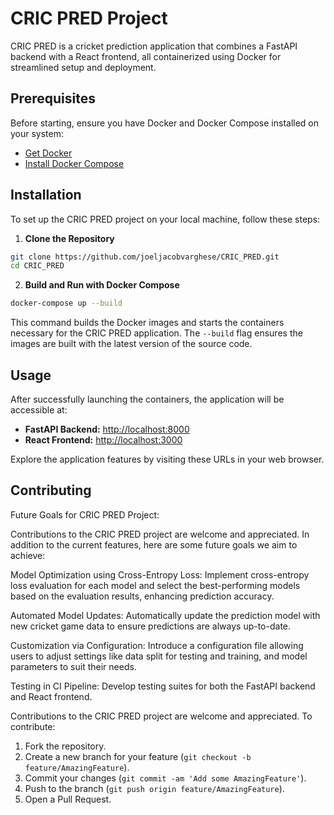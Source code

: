 # CRIC PRED Project

CRIC PRED is a cricket prediction application that combines a FastAPI backend with a React frontend, all containerized using Docker for streamlined setup and deployment.

## Prerequisites

Before starting, ensure you have Docker and Docker Compose installed on your system:

- [Get Docker](https://docs.docker.com/get-docker/)
- [Install Docker Compose](https://docs.docker.com/compose/install/)

## Installation

To set up the CRIC PRED project on your local machine, follow these steps:

1. **Clone the Repository**

```sh
git clone https://github.com/joeljacobvarghese/CRIC_PRED.git
cd CRIC_PRED
```


2. **Build and Run with Docker Compose**

```sh
docker-compose up --build
```

This command builds the Docker images and starts the containers necessary for the CRIC PRED application. The `--build` flag ensures the images are built with the latest version of the source code.

## Usage

After successfully launching the containers, the application will be accessible at:

- **FastAPI Backend:** [http://localhost:8000](http://localhost:8000)
- **React Frontend:** [http://localhost:3000](http://localhost:3000)

Explore the application features by visiting these URLs in your web browser.

## Contributing

Future Goals for CRIC PRED Project:

Contributions to the CRIC PRED project are welcome and appreciated. In addition to the current features, here are some future goals we aim to achieve:

Model Optimization using Cross-Entropy Loss:
        Implement cross-entropy loss evaluation for each model and select the best-performing models based on the evaluation results, enhancing prediction accuracy.

Automated Model Updates:
        Automatically update the prediction model with new cricket game data to ensure predictions are always up-to-date.

Customization via Configuration:
        Introduce a configuration file allowing users to adjust settings like data split for testing and training, and model parameters to suit their needs.

Testing  in CI Pipeline:
        Develop testing suites for both the FastAPI backend and React frontend.

Contributions to the CRIC PRED project are welcome and appreciated. To contribute:

1. Fork the repository.
2. Create a new branch for your feature (`git checkout -b feature/AmazingFeature`).
3. Commit your changes (`git commit -am 'Add some AmazingFeature'`).
4. Push to the branch (`git push origin feature/AmazingFeature`).
5. Open a Pull Request.

